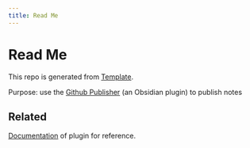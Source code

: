 ```yaml
---
title: Read Me
---
```


# Read Me

This repo is generated from [Template](https://github.com/ObsidianPublisher/obsidian-mkdocs-publisher-template).

Purpose: use the [Github Publisher](https://github.com/ObsidianPublisher/obsidian-github-publisher) (an Obsidian plugin) to publish notes

## Related

[Documentation](https://obsidian-publisher.netlify.app/) of plugin for reference.
